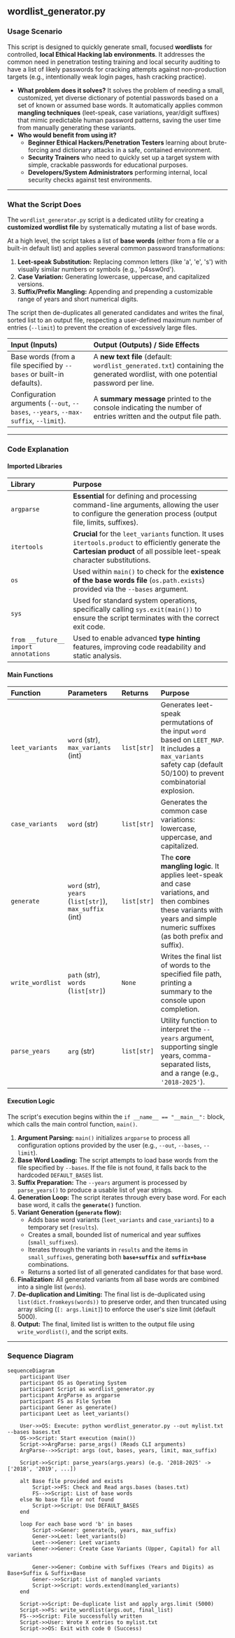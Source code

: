 ## wordlist_generator.py

### Usage Scenario

This script is designed to quickly generate small, focused **wordlists** for controlled, **local Ethical Hacking lab environments**. It addresses the common need in penetration testing training and local security auditing to have a list of likely passwords for cracking attempts against non-production targets (e.g., intentionally weak login pages, hash cracking practice).

* **What problem does it solves?** It solves the problem of needing a small, customized, yet diverse dictionary of potential passwords based on a set of known or assumed base words. It automatically applies common **mangling techniques** (leet-speak, case variations, year/digit suffixes) that mimic predictable human password patterns, saving the user time from manually generating these variants.
* **Who would benefit from using it?**
    * **Beginner Ethical Hackers/Penetration Testers** learning about brute-forcing and dictionary attacks in a safe, contained environment.
    * **Security Trainers** who need to quickly set up a target system with simple, crackable passwords for educational purposes.
    * **Developers/System Administrators** performing internal, local security checks against test environments.

---

### What the Script Does

The `wordlist_generator.py` script is a dedicated utility for creating a **customized wordlist file** by systematically mutating a list of base words.

At a high level, the script takes a list of **base words** (either from a file or a built-in default list) and applies several common password transformations:
1.  **Leet-speak Substitution:** Replacing common letters (like 'a', 'e', 's') with visually similar numbers or symbols (e.g., 'p4ssw0rd').
2.  **Case Variation:** Generating lowercase, uppercase, and capitalized versions.
3.  **Suffix/Prefix Mangling:** Appending and prepending a customizable range of years and short numerical digits.

The script then de-duplicates all generated candidates and writes the final, sorted list to an output file, respecting a user-defined maximum number of entries (`--limit`) to prevent the creation of excessively large files.

| Input (Inputs) | Output (Outputs) / Side Effects |
| :--- | :--- |
| Base words (from a file specified by `--bases` or built-in defaults). | A **new text file** (default: `wordlist_generated.txt`) containing the generated wordlist, with one potential password per line. |
| Configuration arguments (`--out`, `--bases`, `--years`, `--max-suffix`, `--limit`). | A **summary message** printed to the console indicating the number of entries written and the output file path. |

---

### Code Explanation

#### Imported Libraries

| Library | Purpose |
| :--- | :--- |
| `argparse` | **Essential** for defining and processing command-line arguments, allowing the user to configure the generation process (output file, limits, suffixes). |
| `itertools` | **Crucial** for the `leet_variants` function. It uses `itertools.product` to efficiently generate the **Cartesian product** of all possible leet-speak character substitutions. |
| `os` | Used within `main()` to check for the **existence of the base words file** (`os.path.exists`) provided via the `--bases` argument. |
| `sys` | Used for standard system operations, specifically calling `sys.exit(main())` to ensure the script terminates with the correct exit code. |
| `from __future__ import annotations` | Used to enable advanced **type hinting** features, improving code readability and static analysis. |

#### Main Functions

| Function | Parameters | Returns | Purpose |
| :--- | :--- | :--- | :--- |
| `leet_variants` | `word` (str), `max_variants` (int) | `list[str]` | Generates leet-speak permutations of the input `word` based on `LEET_MAP`. It includes a `max_variants` safety cap (default 50/100) to prevent combinatorial explosion. |
| `case_variants` | `word` (str) | `list[str]` | Generates the common case variations: lowercase, uppercase, and capitalized. |
| `generate` | `word` (str), `years` (`list[str]`), `max_suffix` (int) | `list[str]` | The **core mangling logic**. It applies leet-speak and case variations, and then combines these variants with years and simple numeric suffixes (as both prefix and suffix). |
| `write_wordlist` | `path` (str), `words` (`list[str]`) | `None` | Writes the final list of words to the specified file path, printing a summary to the console upon completion. |
| `parse_years` | `arg` (str) | `list[str]` | Utility function to interpret the `--years` argument, supporting single years, comma-separated lists, and a range (e.g., `'2018-2025'`). |

#### Execution Logic

The script's execution begins within the `if __name__ == "__main__":` block, which calls the main control function, `main()`.

1.  **Argument Parsing:** `main()` initializes `argparse` to process all configuration options provided by the user (e.g., `--out`, `--bases`, `--limit`).
2.  **Base Word Loading:** The script attempts to load base words from the file specified by `--bases`. If the file is not found, it falls back to the hardcoded `DEFAULT_BASES` list.
3.  **Suffix Preparation:** The `--years` argument is processed by `parse_years()` to produce a usable list of year strings.
4.  **Generation Loop:** The script iterates through every base word. For each base word, it calls the **`generate()`** function.
5.  **Variant Generation (`generate` flow):**
    * Adds base word variants (`leet_variants` and `case_variants`) to a temporary set (`results`).
    * Creates a small, bounded list of numerical and year suffixes (`small_suffixes`).
    * Iterates through the variants in `results` and the items in `small_suffixes`, generating both **`base+suffix`** and **`suffix+base`** combinations.
    * Returns a sorted list of all generated candidates for that base word.
6.  **Finalization:** All generated variants from all base words are combined into a single list (`words`).
7.  **De-duplication and Limiting:** The final list is de-duplicated using `list(dict.fromkeys(words))` to preserve order, and then truncated using array slicing (`[: args.limit]`) to enforce the user's size limit (default 5000).
8.  **Output:** The final, limited list is written to the output file using `write_wordlist()`, and the script exits.

---

### Sequence Diagram

```mermaid
sequenceDiagram
    participant User
    participant OS as Operating System
    participant Script as wordlist_generator.py
    participant ArgParse as argparse
    participant FS as File System
    participant Gener as generate()
    participant Leet as leet_variants()

    User->>OS: Execute: python wordlist_generator.py --out mylist.txt --bases bases.txt
    OS->>Script: Start execution (main())
    Script->>ArgParse: parse_args() (Reads CLI arguments)
    ArgParse-->>Script: args (out, bases, years, limit, max_suffix)

    Script->>Script: parse_years(args.years) (e.g. '2018-2025' -> ['2018', '2019', ...])

    alt Base file provided and exists
        Script->>FS: Check and Read args.bases (bases.txt)
        FS-->>Script: List of base words
    else No base file or not found
        Script->>Script: Use DEFAULT_BASES
    end

    loop For each base word 'b' in bases
        Script->>Gener: generate(b, years, max_suffix)
        Gener->>Leet: leet_variants(b)
        Leet-->>Gener: Leet variants
        Gener->>Gener: Create Case Variants (Upper, Capital) for all variants

        Gener->>Gener: Combine with Suffixes (Years and Digits) as Base+Suffix & Suffix+Base
        Gener-->>Script: List of mangled variants
        Script->>Script: words.extend(mangled_variants)
    end

    Script->>Script: De-duplicate list and apply args.limit (5000)
    Script->>FS: write_wordlist(args.out, final_list)
    FS-->>Script: File successfully written
    Script->>User: Wrote X entries to mylist.txt
    Script->>OS: Exit with code 0 (Success)
